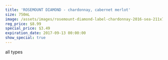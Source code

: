 ```yaml
---
title: 'ROSEMOUNT DIAMOND - chardonnay, cabernet merlot'
size: 750mL
image: /assets/images/rosemount-diamond-label-chardonnay-2016-sea-211x763.png
reg_price: $8.99
special_price: $3.49
expiration_date: 2017-09-13 00:00:00
show_special: true
---
```



all types
